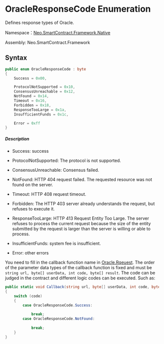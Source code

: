 # OracleResponseCode Enumeration

Defines response types of Oracle.

Namespace：[Neo.SmartContract.Framework.Native](../Neo.SmartContract.Framework.Native.md)

Assembly: Neo.SmartContract.Framework

## Syntax

```c#
public enum OracleResponseCode : byte
{
    Success = 0x00,

    ProtocolNotSupported = 0x10,
    ConsensusUnreachable = 0x12,
    NotFound = 0x14,
    Timeout = 0x16,
    Forbidden = 0x18,
    ResponseTooLarge = 0x1a,
    InsufficientFunds = 0x1c,

    Error = 0xff
}
```

##### Description

- Success: success

- ProtocolNotSupported: The protocol is not supported.

- ConsensusUnreachable: Consensus failed.

- NotFound: HTTP 404 request failed. The requested resource was not found on the server.

- Timeout: HTTP 408 request timeout.

- Forbidden: The HTTP 403 server already understands the request, but refuses to execute it.

- ResponseTooLarge: HTTP 413 Request Entity Too Large. The server refuses to process the current request because the size of the entity submitted by the request is larger than the server is willing or able to process.

- InsufficientFunds: system fee is insufficient.

- Error: other errors


You need to fill in the callback function name in [Oracle.Rqeuest](Oracle/Request.md). The order of the parameter data types of the callback function is fixed and must be `string url, byte[] userData, int code, byte[] result`. The code can be judged in the contract and different logic codes can be executed. Such as:

```c#
public static void Callback(string url, byte[] userData, int code, byte[] result)
{
    switch (code)
    {
        case OracleResponseCode.Success: 
            
            break;
        case OracleResponseCode.NotFound: 
            
            break;
    }
}
```




